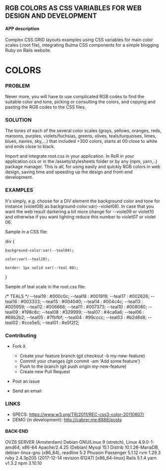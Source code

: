## RGB COLORS AS CSS VARIABLES FOR WEB DESIGN AND DEVELOPMENT  

#### APP description 
Complex CSS GRID layouts examples using CSS variables for main color scales (:root file), integrating Bulma CSS components for a simple blogging Ruby on Rails website.

# COLORS

### PROBLEM
Never more, you will have to use complicated RGB codes to find the suitable color and tone, picking or consulting the colors, and copying and pasting the RGB codes to the CSS files.

### SOLUTION 
The tones of each of the several color scales (grays, yellows, oranges, reds, maroons, purples, violets/fuchsias, greens, olives, teals/turquoises, limes, blues, navies, sky,...) that included +300 colors, starts at 00 close to white and ends close to black.

Import and integrate root.css in your application. In RoR in your application.ccs or in the /assets/stylesheets folder or by any (npm, yarn,..) package manager. This is all, for using easily and quickly RGB colors in web design, saving time and speeding up the design and front-end development. 

### EXAMPLES 
It's simply,  e.g. choose for a DIV element the background color and tone for instance (violet08) as background-color:var(--violet08). 
In case that you want the web result darkering a bit more change for --viole09 or violet10 and otherwise if you want lighting reduce this number to violet07 or violet 06.

Sample in a CSS file:

div {

    background-color:var(--teal04);

    color:var(--teal20);

    border: 1px solid var(--teal 08);
}

Sample of teal scale in the root.css file:

/* TEALS */ 
--teal19 : #000c0c;
--teal18 : #001919;
--teal17 : #002626;
--teal16 : #003333;
--teal15 : #004040;
--teal14 : #004c4c;
--teal13 : #005959;
--teal12 : #006666;
--teal11 : #007373;
--teal10 : #008080;
--teal09 : #198c8c;
--teal08 : #329999;
--teal07 : #4ca6a6;
--teal06 : #66b2b2;
--teal05 : #7fbfbf;
--teal04 : #99cccc;
--teal03 : #b2d8d8;
--teal02 : #cce5e5;
--teal01 : #e5f2f2;

### Contributing

- Fork it

    - Create your feature branch (git checkout -b my-new-feature)
    - Commit your changes (git commit -am 'Add some feature')
    - Push to the branch (git push origin my-new-feature)
    - Create new Pull Request

- Post an issue
- Send an email

### LINKS
- SPECS: https://www.w3.org/TR/2011/REC-css3-color-20110607/
- DEMO (in development): http://cabrer.me:8888/posts

#### BACK-END
OVZ6 SERVER (Amsterdam)
Debian GNU/Linux 9 (stretch), Linux 4.9.0-1-amd64, x86-64
Apache/2.4.25 (Debian)
Mysql 15.1 Distrib 10.1.26-MariaDB, debian-linux-gnu (x86_64), readline 5.2
Phusion Passenger 5.1.12
rvm 1.29.3
ruby 2.4.3p205 (2017-12-14 revision 61247) [x86_64-linux] 
Rails 5.1.4
yarn v1.3.2
npm 3.10.10

